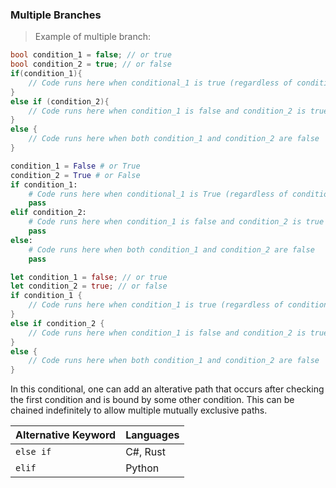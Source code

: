 ### Multiple Branches

> Example of multiple branch: 

```csharp
bool condition_1 = false; // or true
bool condition_2 = true; // or false
if(condition_1){
    // Code runs here when conditional_1 is true (regardless of condition_2)
}
else if (condition_2){
    // Code runs here when condition_1 is false and condition_2 is true
}
else {
    // Code runs here when both condition_1 and condition_2 are false
}
```

```python
condition_1 = False # or True
condition_2 = True # or False
if condition_1:
    # Code runs here when conditional_1 is True (regardless of condition_2)
    pass
elif condition_2:
    # Code runs here when condition_1 is false and condition_2 is true
    pass
else: 
    # Code runs here when both condition_1 and condition_2 are false
    pass
```

```rust
let condition_1 = false; // or true
let condition_2 = true; // or false
if condition_1 {
    // Code runs here when condition_1 is true (regardless of condition_2)
}
else if condition_2 {
    // Code runs here when condition_1 is false and condition_2 is true
}
else {
    // Code runs here when both condition_1 and condition_2 are false
}
```
In this conditional, one can add an alterative path that occurs after checking the first condition and is bound by some other condition. This can be chained indefinitely to allow multiple mutually exclusive paths. 

| Alternative Keyword | Languages |
|---------------------|-----------|
| `else if`           | C#, Rust  |
| `elif`              | Python    |

<!-- Check adding switch/match in this section -->